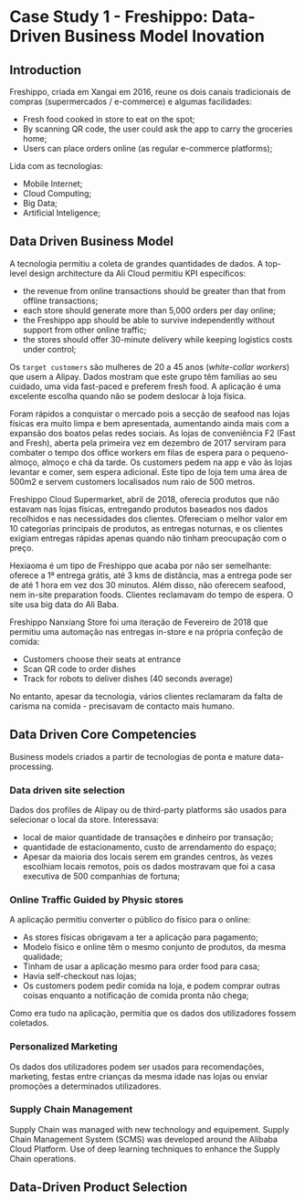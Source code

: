 # Case Study 1 - Freshippo: Data-Driven Business Model Inovation

## Introduction

Freshippo, criada em Xangai em 2016, reune os dois canais tradicionais de compras (supermercados / e-commerce) e algumas facilidades:

- Fresh food cooked in store to eat on the spot;
- By scanning QR code, the user could ask the app to carry the groceries home;
- Users can place orders online (as regular e-commerce platforms);

Lida com as tecnologias:

- Mobile Internet;
- Cloud Computing;
- Big Data;
- Artificial Inteligence;

## Data Driven Business Model

A tecnologia permitiu a coleta de grandes quantidades de dados. A top-level design architecture da Ali Cloud permitiu KPI específicos:

- the revenue from online transactions should be greater than that from offline transactions;
- each store should generate more than 5,000 orders per day online;
- the Freshippo app should be able to survive independently without support from other online traffic;
- the stores should offer 30-minute delivery while keeping logistics costs under control;

Os `target customers` são mulheres de 20 a 45 anos (*white-collar workers*) que usem a Alipay. Dados mostram que este grupo têm famílias ao seu cuidado, uma vida fast-paced e preferem fresh food. A aplicação é uma excelente escolha quando não se podem deslocar à loja física.

Foram rápidos a conquistar o mercado pois a secção de seafood nas lojas físicas era muito limpa e bem apresentada, aumentando ainda mais com a expansão dos boatos pelas redes sociais. As lojas de conveniência F2 (Fast and Fresh), aberta pela primeira vez em dezembro de 2017 serviram para combater o tempo dos office workers em filas de espera para o pequeno-almoço, almoço e chá da tarde. Os customers pedem na app e vão às lojas levantar e comer, sem espera adicional. Este tipo de loja tem uma área de 500m2 e servem customers localisados num raio de 500 metros.

Freshippo Cloud Supermarket, abril de 2018, oferecia produtos que não estavam nas lojas físicas, entregando produtos baseados nos dados recolhidos e nas necessidades dos clientes. Ofereciam o melhor valor em 10 categorias principais de produtos, as entregas noturnas, e os clientes exigiam entregas rápidas apenas quando não tinham preocupação com o preço.

Hexiaoma é um tipo de Freshippo que acaba por não ser semelhante: oferece a 1ª entrega grátis, até 3 kms de distância, mas a entrega pode ser de até 1 hora em vez dos 30 minutos. Além disso, não oferecem seafood, nem in-site preparation foods. Clientes reclamavam do tempo de espera. O site usa big data do Ali Baba.

Freshippo Nanxiang Store foi uma iteração de Fevereiro de 2018 que permitiu uma automação nas entregas in-store e na própria confeção de comida:

- Customers choose their seats at entrance
- Scan QR code to order dishes
- Track for robots to deliver dishes (40 seconds average)

No entanto, apesar da tecnologia, vários clientes reclamaram da falta de carisma na comida - precisavam de contacto mais humano.

## Data Driven Core Competencies

Business models criados a partir de tecnologias de ponta e mature data-processing.

### Data driven site selection

Dados dos profiles de Alipay ou de third-party platforms são usados para selecionar o local da store. Interessava:

- local de maior quantidade de transações e dinheiro por transação;
- quantidade de estacionamento, custo de arrendamento do espaço;
- Apesar da maioria dos locais serem em grandes centros, às vezes escolhiam locais remotos, pois os dados mostravam que foi a casa executiva de 500 companhias de fortuna;

### Online Traffic Guided by Physic stores

A aplicação permitiu converter o público do físico para o online:
    
- As stores físicas obrigavam a ter a aplicação para pagamento;
- Modelo físico e online têm o mesmo conjunto de produtos, da mesma qualidade;
- Tinham de usar a aplicação mesmo para order food para casa;
- Havia self-checkout nas lojas;
- Os customers podem pedir comida na loja, e podem comprar outras coisas enquanto a notificação de comida pronta não chega;

Como era tudo na aplicação, permitia que os dados dos utilizadores fossem coletados.

### Personalized Marketing

Os dados dos utilizadores podem ser usados para recomendações, marketing, festas entre crianças da mesma idade nas lojas ou enviar promoções a determinados utilizadores.

### Supply Chain Management

Supply Chain was managed with new technology and equipement. Supply Chain Management System (SCMS) was developed around the Alibaba Cloud Platform. Use of deep learning techniques to enhance the Supply Chain operations.

## Data-Driven Product Selection